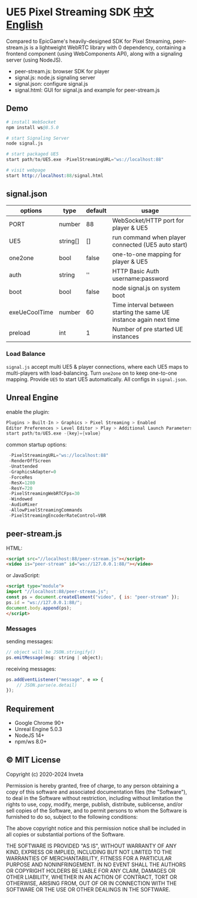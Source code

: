 # UE5 Pixel Streaming SDK [中文](README-zh.md) [English](README.md)

Compared to EpicGame's heavily-designed SDK for Pixel Streaming, peer-stream.js is a lightweight WebRTC library with 0 dependency, containing a frontend component (using WebComponents API), along with a signaling server (using NodeJS).

- peer-stream.js: browser SDK for player
- signal.js: node.js signaling server
- signal.json: configure signal.js
- signal.html: GUI for signal.js and example for peer-stream.js

## Demo

```s
# install WebSocket
npm install ws@8.5.0

# start Signaling Server
node signal.js

# start packaged UE5
start path/to/UE5.exe -PixelStreamingURL="ws://localhost:88"

# visit webpage
start http://localhost:88/signal.html
```

## signal.json

| options       | type     | default | usage                                                               |
| ------------- | -------- | ------- | ------------------------------------------------------------------- |
| PORT          | number   | 88      | WebSocket/HTTP port for player & UE5                                |
| UE5           | string[] | []      | run command when player connected (UE5 auto start)                  |
| one2one       | bool     | false   | one-to-one mapping for player & UE5                                 |
| auth          | string   | ''      | HTTP Basic Auth username:password                                   |
| boot          | bool     | false   | node signal.js on system boot                                       |
| exeUeCoolTime | number   | 60      | Time interval between starting the same UE instance again next time |
| preload       | int      | 1       | Number of pre started UE instances                                  |

### Load Balance

`signal.js` accept multi UE5 & player connections, where each UE5 maps to multi-players with load-balancing. Turn `one2one` on to keep one-to-one mapping. Provide `UE5` to start UE5 automatically. All configs in `signal.json`.

## Unreal Engine

enable the plugin:

```s
Plugins > Built-In > Graphics > Pixel Streaming > Enabled
Editor Preferences > Level Editor > Play > Additional Launch Parameters
start path/to/UE5.exe -{key}={value}
```

common startup options:

```s
 -PixelStreamingURL="ws://localhost:88"
 -RenderOffScreen
 -Unattended
 -GraphicsAdapter=0
 -ForceRes
 -ResX=1280
 -ResY=720
 -PixelStreamingWebRTCFps=30
 -Windowed
 -AudioMixer
 -AllowPixelStreamingCommands
 -PixelStreamingEncoderRateControl=VBR
```

## peer-stream.js

HTML:

```html
<script src="//localhost:88/peer-stream.js"></script>
<video is="peer-stream" id="ws://127.0.0.1:88/"></video>
```

or JavaScript:

```html
<script type="module">
import "//localhost:88/peer-stream.js";
const ps = document.createElement("video", { is: "peer-stream" });
ps.id = "ws://127.0.0.1:88/";
document.body.append(ps);
</script>
```

### Messages

sending messages:

```js
// object will be JSON.stringify()
ps.emitMessage(msg: string | object);
```

receiving messages:

```js
ps.addEventListener("message", e => {
    // JSON.parse(e.detail)
});
```

## Requirement

- Google Chrome 90+
- Unreal Engine 5.0.3
- NodeJS 14+
- npm/ws 8.0+

## © MIT License

Copyright (c) 2020-2024 Inveta

Permission is hereby granted, free of charge, to any person obtaining a copy of this software and associated documentation files (the "Software"), to deal in the Software without restriction, including without limitation the rights to use, copy, modify, merge, publish, distribute, sublicense, and/or sell copies of the Software, and to permit persons to whom the Software is furnished to do so, subject to the following conditions:

The above copyright notice and this permission notice shall be included in all copies or substantial portions of the Software.

THE SOFTWARE IS PROVIDED "AS IS", WITHOUT WARRANTY OF ANY KIND, EXPRESS OR IMPLIED, INCLUDING BUT NOT LIMITED TO THE WARRANTIES OF MERCHANTABILITY, FITNESS FOR A PARTICULAR PURPOSE AND NONINFRINGEMENT. IN NO EVENT SHALL THE AUTHORS OR COPYRIGHT HOLDERS BE LIABLE FOR ANY CLAIM, DAMAGES OR OTHER LIABILITY, WHETHER IN AN ACTION OF CONTRACT, TORT OR OTHERWISE, ARISING FROM, OUT OF OR IN CONNECTION WITH THE SOFTWARE OR THE USE OR OTHER DEALINGS IN THE SOFTWARE.
